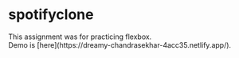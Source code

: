 # spotifyclone

<p>This assignment was for practicing flexbox.<br>
Demo is [here](https://dreamy-chandrasekhar-4acc35.netlify.app/).</p>
